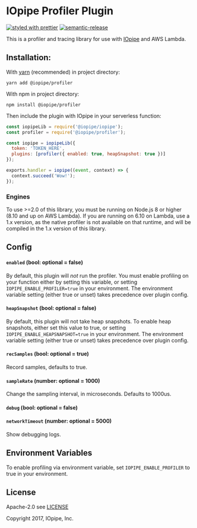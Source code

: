 # IOpipe Profiler Plugin

[![styled with prettier](https://img.shields.io/badge/styled_with-prettier-ff69b4.svg)](https://github.com/prettier/prettier)
[![semantic-release](https://img.shields.io/badge/%20%20%F0%9F%93%A6%F0%9F%9A%80-semantic--release-e10079.svg)](https://github.com/semantic-release/semantic-release)

This is a profiler and tracing library for use with [IOpipe](https://iopipe.com)
and AWS Lambda.

## Installation:

With [yarn](https://yarnpkg.com/) (recommended) in project directory:

`yarn add @iopipe/profiler`

With npm in project directory:

`npm install @iopipe/profiler`

Then include the plugin with IOpipe in your serverless function:

```js
const iopipeLib = require('@iopipe/iopipe');
const profiler = require('@iopipe/profiler');

const iopipe = iopipeLib({
  token: 'TOKEN_HERE',
  plugins: [profiler({ enabled: true, heapSnapshot: true })]
});

exports.handler = iopipe((event, context) => {
  context.succeed('Wow!');
});
```

### Engines

To use >=2.0 of this library, you must be running on Node.js 8 or higher (8.10 and up on AWS Lambda). If you are running on 6.10 on Lambda, use a 1.x version, as the native profiler is not available on that runtime, and will be compiled in the 1.x version of this library.

## Config

#### `enabled` (bool: optional = false)

By default, this plugin will _not_ run the profiler. You must enable profiling on your function either by setting this variable, or setting `IOPIPE_ENABLE_PROFILER=true` in your environment. The environment variable setting (either true or unset) takes precedence over plugin config.

#### `heapSnapshot` (bool: optional = false)

By default, this plugin will not take heap snapshots. To enable heap snapshots, either set this value to true, or setting `IOPIPE_ENABLE_HEAPSNAPSHOT=true` in your environment. The environment variable setting (either true or unset) takes precedence over plugin config.

#### `recSamples` (bool: optional = true)

Record samples, defaults to true.

#### `sampleRate` (number: optional = 1000)

Change the sampling interval, in microseconds. Defaults to 1000us.

#### `debug` (bool: optional = false)

#### `networkTimeout` (number: optional = 5000)

Show debugging logs.

## Environment Variables

To enable profiling via environment variable, set `IOPIPE_ENABLE_PROFILER` to true in your environment.

## License

Apache-2.0 see [LICENSE](https://www.apache.org/licenses/LICENSE-2.0.html)

Copyright 2017, IOpipe, Inc.
